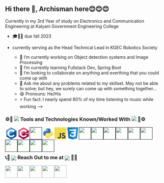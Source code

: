 ## Hi there 👋, Archisman here😊😊😊

 Currently in my 3rd Year of study on Electronics and Communication Engineering at Kalyani Government Engineering College <br>
- 🎓👨‍🎓 due fall 2023 <br>
- currently serving as the Head Technical Lead in KGEC Robotics Society <br>
                  
   - 🔭 I’m currently working on Object detection systems and Image Processing
   - 🌱 I’m currently learning Fullstack Dev, Spring Boot
   - 👯 I’m looking to collaborate on anything and everthing that you could come up with
   - 💬 Ask me about any problems related to my skillset. May not be able to solve; but hey, we surely can come up with something together...
   - 😄 Pronouns: He/His
   - ⚡ Fun fact: I nearly spend 80% of my time listening to music while working 
-->

### ⚙️🔧 <img src="https://github.com/TheDudeThatCode/TheDudeThatCode/blob/db8f1cbd38ac0ae2a08f36f961096dbd59a02393/Assets/Developer.gif" width="59px;"> Tools and Technologies Known/Worked With <img src="https://github.com/TheDudeThatCode/TheDudeThatCode/blob/db8f1cbd38ac0ae2a08f36f961096dbd59a02393/Assets/Developer.gif" width="59px;"> 🔧⚙️ <br/>
[<img align = "left" width = "40px" height = "40px" src = "https://github.com/devicons/devicon/blob/master/icons/c/c-original.svg"/>]()
[<img align = "left" width = "40px" height = "40px" src = "https://github.com/devicons/devicon/blob/master/icons/cplusplus/cplusplus-original.svg"/>]()
[<img align = "left" width = "40px" height = "40px" src = "https://cdn.jsdelivr.net/gh/devicons/devicon/icons/java/java-original-wordmark.svg"/>]()
[<img align = "left" width = "40px" height = "40px" src = "https://github.com/devicons/devicon/blob/master/icons/python/python-original.svg"/>]()
[<img align = "left" width = "40px" height = "40px" src = "https://github.com/devicons/devicon/blob/master/icons/javascript/javascript-original.svg"/>]()
[<img align = "left" width="40px" height="40px" src="https://github.com/devicons/devicon/blob/master/icons/css3/css3-original.svg"/>]()
[<img align = "left" width = "40px" height = "40px" src = "https://cdn.jsdelivr.net/gh/devicons/devicon/icons/php/php-plain.svg"/>]()
[<img align = "left" width = "40px" height = "40px" src = "https://cdn.jsdelivr.net/gh/devicons/devicon/icons/html5/html5-original-wordmark.svg"/>]()
[<img align = "left" width = "40px" height = "40px" src = "https://cdn.jsdelivr.net/gh/devicons/devicon/icons/tensorflow/tensorflow-original.svg"/>]()
[<img align = "left" width = "40px" height = "40px" src = "https://symbols.getvecta.com/stencil_90/39_opencv-icon.247c70711b.svg"/>]()
[<img align = "left" width = "40px" height = "40px" src = "https://cdn.jsdelivr.net/gh/devicons/devicon/icons/vscode/vscode-original.svg"/>]()
[<img align = "left" width = "40px" height = "40px" src = "https://cdn.jsdelivr.net/gh/devicons/devicon/icons/arduino/arduino-original.svg"/>]()
[<img align = "left" width = "40px" height = "40px" src = "https://cdn.jsdelivr.net/gh/devicons/devicon/icons/git/git-original.svg"/>]()
[<img align = "left" width = "40px" height = "40px" src = "https://cdn.jsdelivr.net/gh/devicons/devicon/icons/aftereffects/aftereffects-original.svg"/>]()
[<img align = "left" width = "40px" height = "40px" src = "https://cdn.jsdelivr.net/gh/devicons/devicon/icons/photoshop/photoshop-line.svg"/>]()
[<img align = "left" width = "40px" height = "40px" src = "https://cdn.jsdelivr.net/gh/devicons/devicon/icons/premierepro/premierepro-original.svg"/>]() <br />

<br>
<br>

### 📞📧 <img align="center" src="https://github.com/TheDudeThatCode/TheDudeThatCode/blob/master/Assets/Handshake.gif" width="79px"> Reach Out to me at <img align="center" src="https://github.com/TheDudeThatCode/TheDudeThatCode/blob/master/Assets/Handshake.gif" width="79px"> 📧📞 ###
 [<img align = "left" width = "40px" height = "40px" src = "https://cdn.jsdelivr.net/gh/devicons/devicon/icons/linkedin/linkedin-original.svg"/>](https://www.linkedin.com/in/das-archisman-10027001/)
 [<img align = "left" width = "40px" height = "40px" src = "https://cdn.jsdelivr.net/gh/devicons/devicon/icons/twitter/twitter-original.svg"/>](https://twitter.com/Archism07434046)
 [<img align = "left" width = "40px" height = "40px" src = "https://cdn.jsdelivr.net/gh/devicons/devicon/icons/github/github-original.svg"/>](https://github.com/nightKnight112)
 [<img align = "left" width = "40px" height = "40px" src = "https://upload.wikimedia.org/wikipedia/commons/thumb/9/96/Instagram.svg/1200px-Instagram.svg.png"/>](https://www.instagram.com/archisman.das.165/?hl=en)
 [<img align = "left" width = "40px" height = "40px" src = "https://4.bp.blogspot.com/-V7wonDKo0Xo/XEB06ZwAZwI/AAAAAAAAG8A/qwb9DNIlUpYe5GrDmfQyjeFQ9y3MY04RgCK4BGAYYCw/s1600/Gmail%2BLogo.png"/>](archisman112358@gmail.com)
